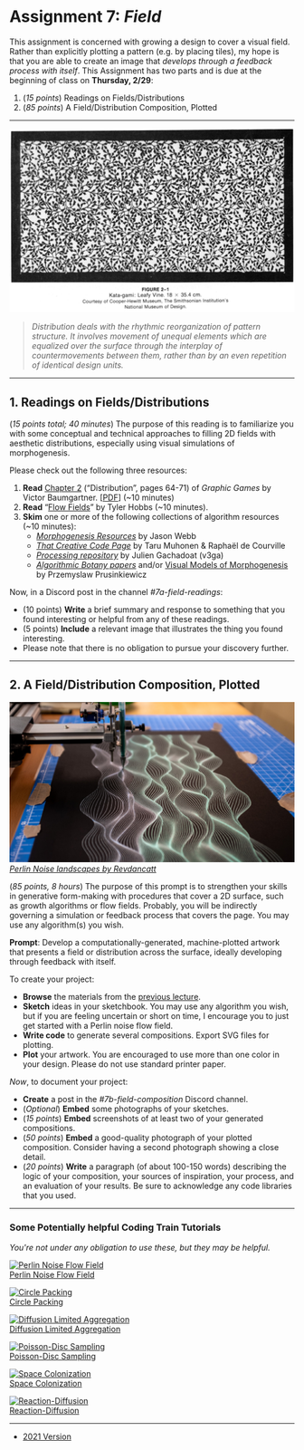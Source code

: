 # Assignment 7: *Field*

This assignment is concerned with growing a design to cover a visual field. Rather than explicitly plotting a pattern (e.g. by placing tiles), my hope is that you are able to create an image that *develops through a feedback process with itself*. This Assignment has two parts and is due at the beginning of class on **Thursday, 2/29**: 

1. (*15 points*) Readings on Fields/Distributions
2. (*85 points*) A Field/Distribution Composition, Plotted

---

![kata-gami-leafy-vine.jpg](img/kata-gami-leafy-vine.jpg)

> *Distribution deals with the rhythmic reorganization of pattern structure. It involves movement of unequal elements which are equalized over the surface through the interplay of countermovements between them, rather than by an even repetition of identical design units.*

---

## 1. Readings on Fields/Distributions

(*15 points total; 40 minutes*) The purpose of this reading is to familiarize you with some conceptual and technical approaches to filling 2D fields with aesthetic distributions, especially using visual simulations of morphogenesis. 

Please check out the following three resources:

1. **Read** [Chapter 2](../../readings/distribution-graphic-games.pdf) (“Distribution”, pages 64-71) of *Graphic Games* by Victor Baumgartner. [[PDF](../../readings/distribution-graphic-games.pdf)] (~10 minutes)
2. **Read** “[Flow Fields](https://tylerxhobbs.com/essays/2020/flow-fields)” by Tyler Hobbs (~10 minutes).
3. **Skim** one or more of the following collections of algorithm resources (~10 minutes):
   * [*Morphogenesis Resources*](https://github.com/jasonwebb/morphogenesis-resources) by Jason Webb
   * [*That Creative Code Page*](https://thatcreativecode.page/) by Taru Muhonen & Raphaël de Courville
   * [*Processing repository*](https://github.com/v3ga/Processing) by Julien Gachadoat (v3ga)
   * [*Algorithmic Botany papers*](http://algorithmicbotany.org/papers/#webdocs) and/or [Visual Models of Morphogenesis](http://algorithmicbotany.org/vmm-deluxe/TableOfContents.html) by Przemyslaw Prusinkiewicz 

Now, in a Discord post in the channel *#7a-field-readings*: 

* (10 points) **Write** a brief summary and response to something that you found interesting or helpful from any of these readings. 
* (5 points) **Include** a relevant image that illustrates the thing you found interesting.
* Please note that there is no obligation to pursue your discovery further.

---

## 2. A Field/Distribution Composition, Plotted

![perlin-landscape.jpg](img/perlin-landscape.jpg)<br />[*Perlin Noise landscapes by Revdancatt*](https://revdancatt.com/2020/01/30/penplotting-perlin-landscapes)

(*85 points, 8 hours*) The purpose of this prompt is to strengthen your skills in generative form-making with procedures that cover a 2D surface, such as growth algorithms or flow fields. Probably, you will be indirectly governing a simulation or feedback process that covers the page. You may use any algorithm(s) you wish.

**Prompt**: Develop a computationally-generated, machine-plotted artwork that presents a field or distribution across the surface, ideally developing through feedback with itself. 

To create your project:

* **Browse** the materials from the [previous lecture](../../lectures/2024/0220_field/README.md).
* **Sketch** ideas in your sketchbook. You may use any algorithm you wish, but if you are feeling uncertain or short on time, I encourage you to just get started with a Perlin noise flow field.
* **Write code** to generate several compositions. Export SVG files for plotting.
* **Plot** your artwork. You are encouraged to use more than one color in your design. Please do not use standard printer paper.

*Now*, to document your project:

* **Create** a post in the *#7b-field-composition* Discord channel. 
* (*Optional*) **Embed** some photographs of your sketches.
* (*15 points*) **Embed** screenshots of at least two of your generated compositions.
* (*50 points*) **Embed** a good-quality photograph of your plotted composition. Consider having a second photograph showing a close detail.
* (*20 points*) **Write** a paragraph (of about 100-150 words) describing the logic of your composition, your sources of inspiration, your process, and an evaluation of your results. Be sure to acknowledge any code libraries that you used.

---

### Some Potentially helpful Coding Train Tutorials

*You're not under any obligation to use these, but they may be helpful.* 

[![Perlin Noise Flow Field](http://img.youtube.com/vi/BjoM9oKOAKY/0.jpg)](https://www.youtube.com/watch?v=BjoM9oKOAKY)<br />
[Perlin Noise Flow Field](https://www.youtube.com/watch?v=BjoM9oKOAKY)

[![Circle Packing](http://img.youtube.com/vi/QHEQuoIKgNE/0.jpg)](https://www.youtube.com/watch?v=QHEQuoIKgNE)<br />
[Circle Packing](https://www.youtube.com/watch?v=QHEQuoIKgNE)

[![Diffusion Limited Aggregation](http://img.youtube.com/vi/Cl_Gjj80gPE/0.jpg)](https://www.youtube.com/watch?v=Cl_Gjj80gPE)<br />
[Diffusion Limited Aggregation](https://www.youtube.com/watch?v=Cl_Gjj80gPE)

[![Poisson-Disc Sampling](http://img.youtube.com/vi/flQgnCUxHlw/0.jpg)](https://www.youtube.com/watch?v=flQgnCUxHlw)<br />
[Poisson-Disc Sampling](https://www.youtube.com/watch?v=flQgnCUxHlw)

[![Space Colonization](http://img.youtube.com/vi/kKT0v3qhIQY/0.jpg)](https://www.youtube.com/watch?v=kKT0v3qhIQY)<br />
[Space Colonization](https://www.youtube.com/watch?v=kKT0v3qhIQY)

[![Reaction-Diffusion](http://img.youtube.com/vi/BV9ny785UNc/0.jpg)](https://www.youtube.com/watch?v=BV9ny785UNc)<br />
[Reaction-Diffusion](https://www.youtube.com/watch?v=BV9ny785UNc)

---

* [2021 Version](https://courses.ideate.cmu.edu/60-428/f2021/offerings/6-pattern/)

